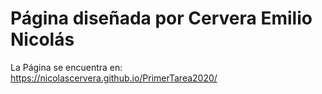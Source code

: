 # Página diseñada por Cervera Emilio Nicolás
La Página se encuentra en: https://nicolascervera.github.io/PrimerTarea2020/
